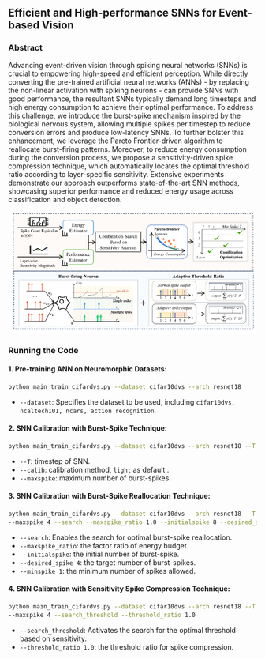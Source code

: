 ## Efficient and High-performance SNNs for Event-based Vision

### Abstract
Advancing event-driven vision through spiking neural networks (SNNs) is crucial to empowering high-speed and efficient perception. While directly converting the pre-trained artificial neural networks (ANNs) - by replacing the non-linear activation with spiking neurons - can provide SNNs with good performance, the resultant SNNs typically demand long timesteps and high energy consumption to achieve their optimal performance. To address this challenge, we introduce the burst-spike mechanism inspired by the biological nervous system, allowing multiple spikes per timestep to reduce conversion errors and produce low-latency SNNs. To further bolster this enhancement, we leverage the Pareto Frontier-driven algorithm to reallocate burst-firing patterns. Moreover, to reduce energy consumption during the conversion process, we propose a sensitivity-driven spike compression technique, which automatically locates the optimal threshold ratio according to layer-specific sensitivity. Extensive experiments demonstrate our approach outperforms state-of-the-art SNN methods, showcasing superior performance and reduced energy usage across classification and object detection.


![Main Figure](figures/main.png)


### Running the Code

#### 1. Pre-training ANN on Neuromorphic Datasets:
```bash
python main_train_cifardvs.py --dataset cifar10dvs --arch resnet18
```
- `--dataset`: Specifies the dataset to be used, including `cifar10dvs, ncaltech101, ncars, action recognition`.

#### 2. SNN Calibration with Burst-Spike Technique:
```bash
python main_train_cifardvs.py --dataset cifar10dvs --arch resnet18 --T 8 --calib light --maxspike 4
```
- `--T`: timestep of SNN.
- `--calib`: calibration method, `light` as default .
- `--maxspike`: maximum number of burst-spikes.

#### 3. SNN Calibration with Burst-Spike Reallocation Technique:
```bash
python main_train_cifardvs.py --dataset cifar10dvs --arch resnet18 --T 8 --calib light \
--maxspike 4 --search --maxspike_ratio 1.0 --initialspike 8 --desired_spike 4 --minspike 1
```
- `--search`: Enables the search for optimal burst-spike reallocation.
- `--maxspike_ratio`: the factor ratio of energy budget.
- `--initialspike`: the initial number of burst-spike.
- `--desired_spike 4`: the target number of burst-spikes.
- `--minspike 1`: the minimum number of spikes allowed.

#### 4. SNN Calibration with Sensitivity Spike Compression Technique:
```bash
python main_train_cifardvs.py --dataset cifar10dvs --arch resnet18 --T 8 --calib light \
--maxspike 4 --search_threshold --threshold_ratio 1.0
```
- `--search_threshold`: Activates the search for the optimal threshold based on sensitivity.
- `--threshold_ratio 1.0`: the threshold ratio for spike compression.

